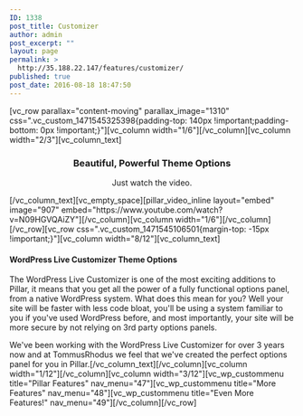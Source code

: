 ```yaml
---
ID: 1338
post_title: Customizer
author: admin
post_excerpt: ""
layout: page
permalink: >
  http://35.188.22.147/features/customizer/
published: true
post_date: 2016-08-18 18:47:50
---
```

[vc_row parallax="content-moving" parallax_image="1310" css=".vc_custom_1471545325398{padding-top: 140px !important;padding-bottom: 0px !important;}"][vc_column width="1/6"][/vc_column][vc_column width="2/3"][vc_column_text]
<h3 style="text-align: center;">Beautiful, Powerful Theme Options</h3>
<p style="text-align: center;">Just watch the video.</p>
[/vc_column_text][vc_empty_space][pillar_video_inline layout="embed" image="907" embed="https://www.youtube.com/watch?v=N09HGVQAiZY"][/vc_column][vc_column width="1/6"][/vc_column][/vc_row][vc_row css=".vc_custom_1471545106501{margin-top: -15px !important;}"][vc_column width="8/12"][vc_column_text]
<h4>WordPress Live Customizer Theme Options</h4>
The WordPress Live Customizer is one of the most exciting additions to Pillar, it means that you get all the power of a fully functional options panel, from a native WordPress system. What does this mean for you? Well your site will be faster with less code bloat, you'll be using a system familiar to you if you've used WordPress before, and most importantly, your site will be more secure by not relying on 3rd party options panels.

We've been working with the WordPress Live Customizer for over 3 years now and at TommusRhodus we feel that we've created the perfect options panel for you in Pillar.[/vc_column_text][/vc_column][vc_column width="1/12"][/vc_column][vc_column width="3/12"][vc_wp_custommenu title="Pillar Features" nav_menu="47"][vc_wp_custommenu title="More Features" nav_menu="48"][vc_wp_custommenu title="Even More Features!" nav_menu="49"][/vc_column][/vc_row]